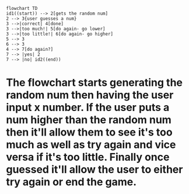 ```mermaid
flowchart TD
id1((start)) --> 2[gets the random num]
2 --> 3{user guesses a num}
3 -->|correct| 4[done]
3 -->|too much!| 5[do again- go lower]
3 -->|too little!| 6[do again- go higher]
5 --> 3
6 --> 3
4 --> 7[do again?]
7 --> |yes| 2
7 --> |no| id2((end))
```

# The flowchart starts generating the random num then having the user input x number. If the user puts a num higher than the random num then it'll allow them to see it's too much as well as try again and vice versa if it's too little. Finally once guessed it'll allow the user to either try again or end the game.
